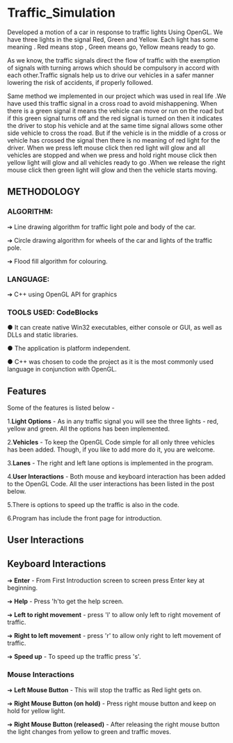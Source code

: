 # Traffic_Simulation
Developed a motion of a car in response to traffic lights Using OpenGL. We have three lights in the signal Red, Green and Yellow. Each light has some meaning . Red means stop , Green means go, Yellow means ready to go.

As we know, the traffic signals direct the flow of traffic with the exemption of signals with turning arrows which should be compulsory in accord with each other.Traffic signals help us to drive our vehicles in a safer manner lowering the risk of accidents, if properly followed.

Same method we implemented in our project which was used in real life .We have used this traffic signal in a cross road to avoid mishappening. When there is a green signal it means the vehicle can move or run on the road but if this green signal turns off and the red signal is turned on then it indicates the driver to stop his vehicle and at the same time signal allows some other side vehicle to cross the road. But if the vehicle is in the middle of a cross or vehicle has crossed the signal then there is no meaning of red light for the driver. When we press left mouse click then red light will glow and all vehicles are stopped and when we press and hold right mouse click then yellow light will glow and all vehicles ready to go .When we release the right mouse click then green light will glow and then the vehicle starts moving.

## METHODOLOGY

### ALGORITHM:

  ➔ Line drawing algorithm for traffic light pole and body of the car.
  
  ➔ Circle drawing algorithm for wheels of the car and lights of the traffic pole.
  
  ➔ Flood fill algorithm for colouring.

### LANGUAGE:

  ➔ C++ using OpenGL API for graphics

### TOOLS USED: CodeBlocks
● It can create native Win32 executables, either console or GUI, as well as DLLs and static
libraries.

● The application is platform independent.

● C++ was chosen to code the project as it is the most commonly used language in conjunction with OpenGL.


## Features 
Some of the features is listed below -

1.**Light Options** - As in any traffic signal you will see the three lights - red, yellow and green. All the options has been implemented.

2.**Vehicles** - To keep the OpenGL Code simple for all only three vehicles has been added. Though, if you like to add more do it, you are welcome.

3.**Lanes** -  The right and left lane options is implemented in the program.

4.**User Interactions** - Both mouse and keyboard interaction has been added to the OpenGL Code. All the user interactions has been listed in the post below.

5.There is options to speed up the traffic is also in the code.

6.Program has include the front page for introduction.


## User Interactions

## Keyboard Interactions

  ➔ **Enter** - From First Introduction screen to screen press Enter key at beginning.

  ➔ **Help** -  Press 'h'to get the help screen.

  ➔ **Left to right movement** - press 'l' to allow only left to right movement of traffic.

  ➔ **Right to left movement** - press 'r' to allow only right to left movement of traffic.

  ➔ **Speed up** - To speed up the traffic press 's'.

### Mouse Interactions

  ➔ **Left Mouse Button** - This will stop the traffic as Red light gets on.

  ➔ **Right Mouse Button (on hold)** - Press right mouse button and keep on hold for yellow light. 

  ➔ **Right Mouse Button (released)** - After releasing the right mouse button the light changes from yellow to green and traffic moves.
